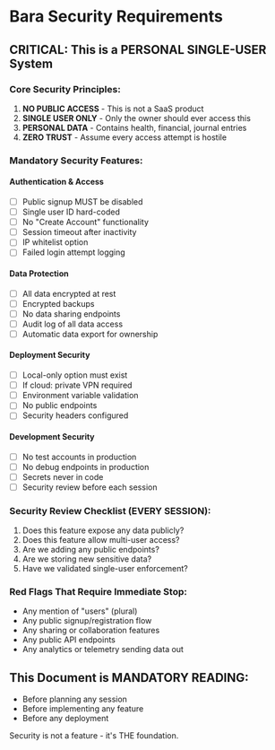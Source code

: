 # Bara Security Requirements

## CRITICAL: This is a PERSONAL SINGLE-USER System

### Core Security Principles:
1. **NO PUBLIC ACCESS** - This is not a SaaS product
2. **SINGLE USER ONLY** - Only the owner should ever access this
3. **PERSONAL DATA** - Contains health, financial, journal entries
4. **ZERO TRUST** - Assume every access attempt is hostile

### Mandatory Security Features:

#### Authentication & Access
- [ ] Public signup MUST be disabled
- [ ] Single user ID hard-coded
- [ ] No "Create Account" functionality
- [ ] Session timeout after inactivity
- [ ] IP whitelist option
- [ ] Failed login attempt logging

#### Data Protection
- [ ] All data encrypted at rest
- [ ] Encrypted backups
- [ ] No data sharing endpoints
- [ ] Audit log of all data access
- [ ] Automatic data export for ownership

#### Deployment Security
- [ ] Local-only option must exist
- [ ] If cloud: private VPN required
- [ ] Environment variable validation
- [ ] No public endpoints
- [ ] Security headers configured

#### Development Security
- [ ] No test accounts in production
- [ ] No debug endpoints in production
- [ ] Secrets never in code
- [ ] Security review before each session

### Security Review Checklist (EVERY SESSION):
1. Does this feature expose any data publicly?
2. Does this feature allow multi-user access?
3. Are we adding any public endpoints?
4. Are we storing new sensitive data?
5. Have we validated single-user enforcement?

### Red Flags That Require Immediate Stop:
- Any mention of "users" (plural)
- Any public signup/registration flow
- Any sharing or collaboration features
- Any public API endpoints
- Any analytics or telemetry sending data out

## This Document is MANDATORY READING:
- Before planning any session
- Before implementing any feature
- Before any deployment

Security is not a feature - it's THE foundation.

